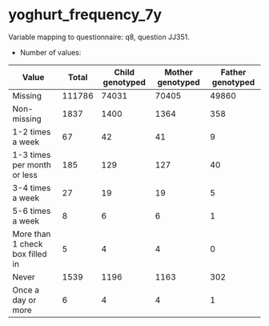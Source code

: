 # yoghurt_frequency_7y
Variable mapping to questionnaire: q8, question JJ351.
- Number of values:

| Value | Total | Child genotyped | Mother genotyped | Father genotyped |
| ----- | ----- | --------------- | ---------------- | ---------------- |
| Missing | 111786 | 74031 | 70405 | 49860 |
| Non-missing | 1837 | 1400 | 1364 | 358 |
| 1-2 times a week | 67 | 42 | 41 |9 |
| 1-3 times per month or less | 185 | 129 | 127 |40 |
| 3-4 times a week | 27 | 19 | 19 |5 |
| 5-6 times a week | 8 | 6 | 6 |1 |
| More than 1 check box filled in | 5 | 4 | 4 |0 |
| Never | 1539 | 1196 | 1163 |302 |
| Once a day or more | 6 | 4 | 4 |1 |



